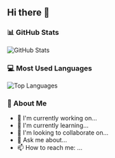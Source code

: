 ## Hi there 👋

<!--
**hhh2210/hhh2210** is a ✨ _special_ ✨ repository because its `README.md` (this file) appears on your GitHub profile.
-->

### 📊 GitHub Stats
![GitHub Stats](https://github-readme-stats.vercel.app/api?username=hhh2210&show_icons=true&theme=radical)

### 💻 Most Used Languages
![Top Languages](https://github-readme-stats.vercel.app/api/top-langs/?username=hhh2210&layout=compact&theme=radical)

### 🚀 About Me
- 🔭 I'm currently working on...
- 🌱 I'm currently learning...
- 👯 I'm looking to collaborate on...
- 💬 Ask me about...
- 📫 How to reach me: ...

